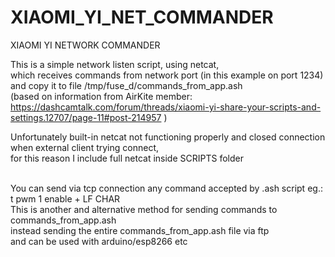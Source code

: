 # XIAOMI_YI_NET_COMMANDER
XIAOMI YI NETWORK COMMANDER

This is a simple network listen script, using netcat,<br />
which receives commands from network port (in this example on port 1234)<br />
and copy it to file /tmp/fuse_d/commands_from_app.ash<br />
(based on information from AirKite member:<br />https://dashcamtalk.com/forum/threads/xiaomi-yi-share-your-scripts-and-settings.12707/page-11#post-214957 )

Unfortunately built-in netcat not functioning properly and closed connection when external client trying connect,<br />
for this reason I include full netcat inside SCRIPTS folder<br /><br />

You can send via tcp connection any command accepted by .ash script eg.:<br />
t pwm 1 enable + LF CHAR
<br />
This is another and alternative method for sending commands to commands_from_app.ash<br />
instead sending the entire commands_from_app.ash file via ftp<br />
and can be used with arduino/esp8266 etc
